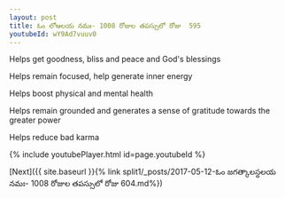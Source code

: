 ```yaml
---
layout: post
title: ఓం లోఆలయ నమః- 1008 రోజుల తపస్సులో రోజు  595
youtubeId: wY9Ad7vuuv0
---
```

 
 
Helps get goodness, bliss and peace and God's blessings
 
Helps remain focused, help generate inner energy 
 
Helps boost physical and mental health 
 
Helps remain grounded and generates a sense of gratitude towards the greater power 
 
Helps reduce bad karma
 
 
 
 


{% include youtubePlayer.html id=page.youtubeId %}
 
[Next]({{ site.baseurl }}{% link  split1/_posts/2017-05-12-ఓం జగత్కాలస్ధలయ నమః- 1008 రోజుల తపస్సులో రోజు  604.md%})
 
